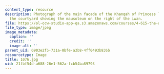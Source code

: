 ```yaml
---
content_type: resource
description: Photograph of the main facade of the Khanqah of Princess Tughay from
  the courtyard showing the mausoleum on the right of the iwan.
file: https://ol-ocw-studio-app-qa.s3.amazonaws.com/courses/4-615-the-architecture-of-cairo-spring-2002/21fbf54da68826e1562afcb54ba89793_1076.jpg
file_type: image/jpeg
image_metadata:
  caption: ''
  credit: ''
  image-alt: ''
parent_uid: 6903e2f5-731a-0bfe-a3b8-4ff0493b836b
resourcetype: Image
title: 1076.jpg
uid: 21fbf54d-a688-26e1-562a-fcb54ba89793
---
```


